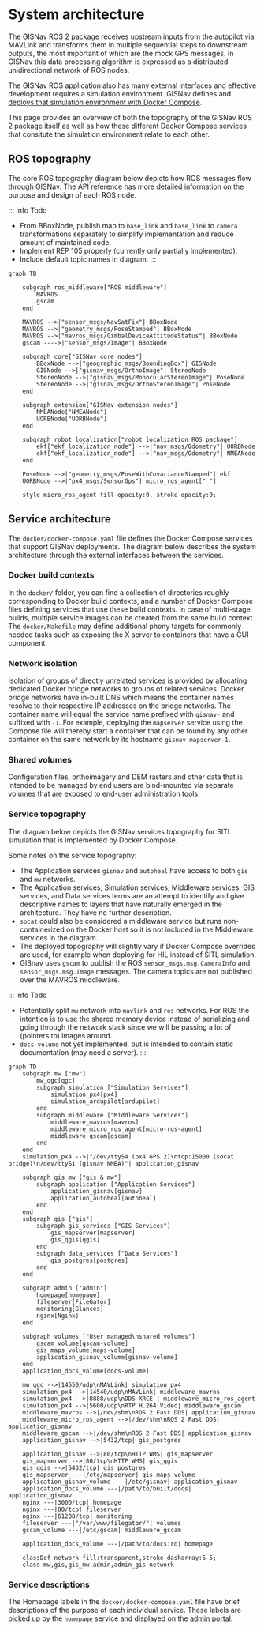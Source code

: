 # System architecture

The GISNav ROS 2 package receives upstream inputs from the autopilot via MAVLink and transforms them in multiple sequential steps to downstream outputs, the most important of which are the mock GPS messages. In GISNav this data processing algorithm is expressed as a distributed unidirectional network of ROS nodes.

The GISNav ROS application also has many external interfaces and effective development requires a simulation environment. GISNav defines and [deploys that simulation environment with Docker Compose](/deploy-with-docker-compose).

This page provides an overview of both the topography of the GISNav ROS 2 package itself as well as how these different Docker Compose services that consitute the simulation environment relate to each other.

## ROS topography

The core ROS topography diagram below depicts how ROS messages flow through GISNav. The [API reference](/reference/) has more detailed information on the purpose and design of each ROS node.

::: info Todo
- From BBoxNode, publish map to `base_link` and `base_link` to `camera` transformations separately to simplify implementation and reduce amount of maintained code.
- Implement REP 105 properly (currently only partially implemented).
- Include default topic names in diagram.
:::

```mermaid
graph TB

    subgraph ros_middleware["ROS middleware"]
        MAVROS
        gscam
    end

    MAVROS -->|"sensor_msgs/NavSatFix"| BBoxNode
    MAVROS -->|"geometry_msgs/PoseStamped"| BBoxNode
    MAVROS -->|"mavros_msgs/GimbalDeviceAttitudeStatus"| BBoxNode
    gscam ---->|"sensor_msgs/Image"| BBoxNode

    subgraph core["GISNav core nodes"]
        BBoxNode -->|"geographic_msgs/BoundingBox"| GISNode
        GISNode -->|"gisnav_msgs/OrthoImage"| StereoNode
        StereoNode -->|"gisnav_msgs/MonocularStereoImage"| PoseNode
        StereoNode -->|"gisnav_msgs/OrthoStereoImage"| PoseNode
    end

    subgraph extension["GISNav extension nodes"]
        NMEANode["NMEANode"]
        UORBNode["UORBNode"]
    end

    subgraph robot_localization["robot_localization ROS package"]
        ekf["ekf_localization_node"] -->|"nav_msgs/Odometry"| UORBNode
        ekf["ekf_localization_node"] -->|"nav_msgs/Odometry"| NMEANode
    end

    PoseNode -->|"geometry_msgs/PoseWithCovarianceStamped"| ekf
    UORBNode -->|"px4_msgs/SensorGps"| micro_ros_agent[" "]

    style micro_ros_agent fill-opacity:0, stroke-opacity:0;

```

## Service architecture

The `docker/docker-compose.yaml` file defines the Docker Compose services that support GISNav deployments. The diagram below describes the system architecture through the external interfaces between the services.

### Docker build contexts

In the `docker/` folder, you can find a collection of directories roughly corresponding to Docker build contexts, and a number of Docker Compose files defining services that use these build contexts. In case of multi-stage builds, multiple service images can be created from the same build context. The `docker/Makefile` may define additional phony targets for commonly needed tasks such as exposing the X server to containers that have a GUI component.

### Network isolation

Isolation of groups of directly unrelated services is provided by allocating dedicated Docker bridge networks to groups of related services. Docker bridge networks have in-built DNS which means the container names resolve to their respective IP addresses on the bridge networks. The container name will equal the service name prefixed with `gisnav-` and suffixed with `-1`. For example, deploying the `mapserver` service using the Compose file will thereby start a container that can be found by any other container on the same network by its hostname `gisnav-mapserver-1`.

### Shared volumes

Configuration files, orthoimagery and DEM rasters and other data that is intended to be managed by end users are bind-mounted via separate volumes that are exposed to end-user administration tools.

### Service topography

The diagram below depicts the GISNav services topography for SITL simulation that is implemented by Docker Compose.

Some notes on the service topography:

- The Application services `gisnav` and `autoheal` have access to both `gis` and `mw` networks.
- The Application services, Simulation services, Middleware services, GIS services, and Data services terms are an attempt to identify and give descriptive names to layers that have naturally emerged in the architecture. They have no further description.
- `socat` could also be considered a middleware service but runs non-containerized on the Docker host so it is not included in the Middleware services in the diagram.
- The deployed topography will slightly vary if Docker Compose overrides are used, for example when deploying for HIL instead of SITL simulation.
- GISnav uses `gscam` to publish the ROS `sensor_msgs.msg.CameraInfo` and `sensor_msgs.msg.Image` messages. The camera topics are not published over the MAVROS middleware.

::: info Todo
- Potentially split `mw` network into `mavlink` and `ros` networks. For ROS the intention is to use the shared memory device instead of serializing and going through the network stack since we will be passing a lot of (pointers to) images around.
- `docs-volume` not yet implemented, but is intended to contain static documentation (may need a server).
:::

```mermaid
graph TD
    subgraph mw ["mw"]
        mw_qgc[qgc]
        subgraph simulation ["Simulation Services"]
            simulation_px4[px4]
            simulation_ardupilot[ardupilot]
        end
        subgraph middleware ["Middleware Services"]
            middleware_mavros[mavros]
            middleware_micro_ros_agent[micro-ros-agent]
            middleware_gscam[gscam]
        end
    end
    simulation_px4 -->|"/dev/ttyS4 (px4 GPS 2)\ntcp:15000 (socat bridge)\n/dev/ttyS1 (gisnav NMEA)"| application_gisnav

    subgraph gis_mw ["gis & mw"]
        subgraph application ["Application Services"]
            application_gisnav[gisnav]
            application_autoheal[autoheal]
        end
    end
    subgraph gis ["gis"]
        subgraph gis_services ["GIS Services"]
            gis_mapserver[mapserver]
            gis_qgis[qgis]
        end
        subgraph data_services ["Data Services"]
            gis_postgres[postgres]
        end
    end

    subgraph admin ["admin"]
        homepage[homepage]
        fileserver[FileGator]
        monitoring[Glances]
        nginx[Nginx]
    end

    subgraph volumes ["User managed\nshared volumes"]
        gscam_volume[gscam-volume]
        gis_maps_volume[maps-volume]
        application_gisnav_volume[gisnav-volume]
    end
    application_docs_volume[docs-volume]

    mw_qgc -->|14550/udp\nMAVLink| simulation_px4
    simulation_px4 -->|14540/udp\nMAVLink| middleware_mavros
    simulation_px4 -->|8888/udp\nDDS-XRCE | middleware_micro_ros_agent
    simulation_px4 -->|5600/udp\nRTP H.264 Video| middleware_gscam
    middleware_mavros -->|/dev/shm\nROS 2 Fast DDS| application_gisnav
    middleware_micro_ros_agent -->|/dev/shm\nROS 2 Fast DDS| application_gisnav
    middleware_gscam -->|/dev/shm\nROS 2 Fast DDS| application_gisnav
    application_gisnav -->|5432/tcp| gis_postgres

    application_gisnav -->|80/tcp\nHTTP WMS| gis_mapserver
    gis_mapserver -->|80/tcp\nHTTP WMS| gis_qgis
    gis_qgis -->|5432/tcp| gis_postgres
    gis_mapserver ---|/etc/mapserver| gis_maps_volume
    application_gisnav_volume ---|/etc/gisnav| application_gisnav
    application_docs_volume ---|/path/to/built/docs| application_gisnav
    nginx ---|3000/tcp| homepage
    nginx ---|80/tcp| fileserver
    nginx ---|61208/tcp| monitoring
    fileserver ---|"/var/www/filegator/"| volumes
    gscam_volume ---|/etc/gscam| middleware_gscam

    application_docs_volume ---|/path/to/docs:ro| homepage

    classDef network fill:transparent,stroke-dasharray:5 5;
    class mw,gis,gis_mw,admin,admin_gis network
```

### Service descriptions

The Homepage labels in the `docker/docker-compose.yaml` file have brief descriptions of the purpose of each individual service. These labels are picked up by the `homepage` service and displayed on the [admin portal](/admin-portal).
